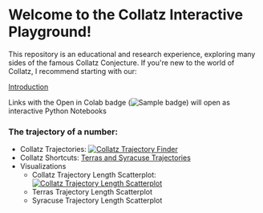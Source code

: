 # Welcome to the Collatz Interactive Playground!

This repository is an educational and research experience, exploring many sides of the famous Collatz Conjecture. If you're new to the world of Collatz, I recommend starting with our:

[Introduction](docs/Intro.md)

Links with the Open in Colab badge (![Sample badge](https://colab.research.google.com/assets/colab-badge.svg)) will open as interactive Python Notebooks

### The trajectory of a number:
* Collatz Trajectories: [![Collatz Trajectory Finder](https://colab.research.google.com/assets/colab-badge.svg)](https://colab.research.google.com/github/GTonyJacobs/Collatz/blob/main/scripts/intro_trajectory_finder.ipynb)
* Collatz Shortcuts: [Terras and Syracuse Trajectories](docs/Terras_and_Syracuse_maps.md)
* Visualizations
  * Collatz Trajectory Length Scatterplot: [![Collatz Trajectory Length Scatterplot](https://colab.research.google.com/assets/colab-badge.svg)](https://colab.research.google.com/github/GTonyJacobs/Collatz/blob/main/scripts/Collatz_trajectory_length_scatterplot.ipynb)
  * Terras Trajectory Length Scatterplot 
  * Syracuse Trajectory Length Scatterplot 
